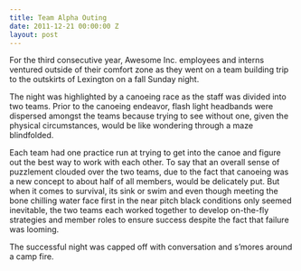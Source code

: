 ```yaml
---
title: Team Alpha Outing
date: 2011-12-21 00:00:00 Z
layout: post
---
```

 
<p>For the third consecutive year, Awesome Inc. employees and interns ventured outside of their comfort zone as they went on a team building trip to the outskirts of Lexington on a fall Sunday night.</p>
<p>The night was highlighted by a canoeing race as the staff was divided into two teams. Prior to the canoeing endeavor, flash light headbands were dispersed amongst the teams because trying to see without one, given the physical circumstances, would be like wondering through a maze blindfolded.</p>
<p>Each team had one practice run at trying to get into the canoe and figure out the best way to work with each other. To say that an overall sense of puzzlement clouded over the two teams, due to the fact that canoeing was a new concept to about half of all members, would be delicately put. But when it comes to survival, its sink or swim and even though meeting the bone chilling water face first in the near pitch black conditions only seemed inevitable, the two teams each worked together to develop on-the-fly strategies and member roles to ensure success despite the fact that failure was looming.</p>
<p>The successful night was capped off with conversation and s’mores around a camp fire.</p>
